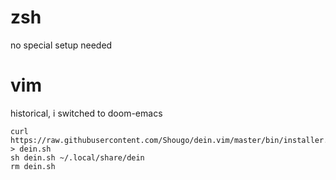 # zsh

no special setup needed

# vim

historical, i switched to doom-emacs

```
curl https://raw.githubusercontent.com/Shougo/dein.vim/master/bin/installer.sh > dein.sh
sh dein.sh ~/.local/share/dein
rm dein.sh
```
